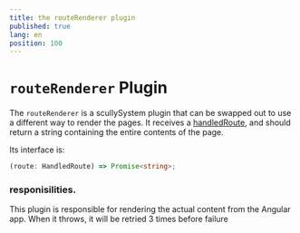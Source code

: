 ```yaml
---
title: the routeRenderer plugin
published: true
lang: en
position: 100
---
```


# `routeRenderer` Plugin

The `routeRenderer` is a scullySystem plugin that can be swapped out to use a different way to render the pages.
It receives a [handledRoute](/docs/concepts/handled-routes.md), and should return a string containing the entire contents of the page.

Its interface is:

```ts
(route: HandledRoute) => Promise<string>;
```

### responisilities.

This plugin is responsible for rendering the actual content from the Angular app. When it throws, it will be retried 3 times before failure
